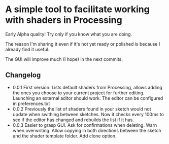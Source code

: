 # A simple tool to facilitate working with shaders in Processing

Early Alpha quality! Try only if you know what you are doing.

The reason I'm sharing it even if it's not yet ready or polished
is because I already find it useful.

The GUI will improve much (I hope) in the next commits.

## Changelog

* 0.0.1 First version. Lists default shaders from Processing, allows 
adding the ones you choose to your current project for further editing.
Launching an external aditor should work. The editor can be configured
in preferences.txt
* 0.0.2 Previously the list of shaders found in your sketch would not
update when swithing between sketches. Now it checks every 100ms to
see if the editor has changed and rebuilds the list if it has.
* 0.0.3 Easier to grasp GUI. Ask for confirmations when deleting.
Warn when overwriting. Allow copying in both directions between
the sketch and the shader template folder. Add clone option.

